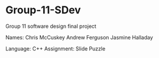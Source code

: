 # Group-11-SDev
Group 11 software design final project

Names:
Chris McCuskey
Andrew Ferguson
Jasmine Halladay

Language: C++
Assignment: Slide Puzzle

